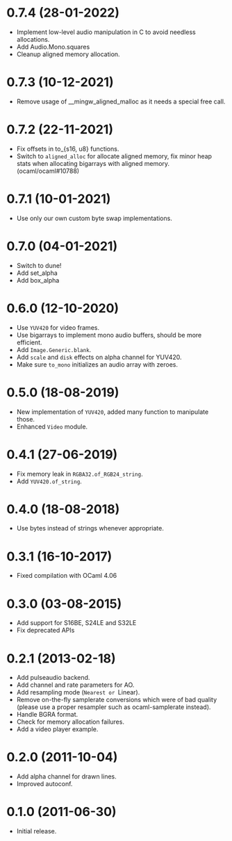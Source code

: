 0.7.4 (28-01-2022)
=====
* Implement low-level audio manipulation in C
  to avoid needless allocations.
* Add Audio.Mono.squares
* Cleanup aligned memory allocation.

0.7.3 (10-12-2021)
=====
* Remove usage of __mingw_aligned_malloc as it needs a special free call.

0.7.2 (22-11-2021)
=====
* Fix offsets in to_{s16, u8} functions.
* Switch to `aligned_alloc` for allocate aligned
  memory, fix minor heap stats when allocating
  bigarrays with aligned memory. (ocaml/ocaml#10788)

0.7.1 (10-01-2021)
=====
* Use only our own custom byte swap implementations.

0.7.0 (04-01-2021)
======
* Switch to dune!
* Add set_alpha
* Add box_alpha

0.6.0 (12-10-2020)
=====
- Use `YUV420` for video frames.
- Use bigarrays to implement mono audio buffers, should be more efficient.
- Add `Image.Generic.blank`.
- Add `scale` and `disk` effects on alpha channel for YUV420.
- Make sure `to_mono` initializes an audio array with zeroes.

0.5.0 (18-08-2019)
=====
* New implementation of `YUV420`, added many function to manipulate those.
* Enhanced `Video` module.

0.4.1 (27-06-2019)
=====
* Fix memory leak in `RGBA32.of_RGB24_string`.
* Add `YUV420.of_string`.

0.4.0 (18-08-2018)
=====
* Use bytes instead of strings whenever appropriate.

0.3.1 (16-10-2017)
=====
* Fixed compilation with OCaml 4.06

0.3.0 (03-08-2015)
=====
* Add support for S16BE, S24LE and S32LE
* Fix deprecated APIs

0.2.1 (2013-02-18)
=====
* Add pulseaudio backend.
* Add channel and rate parameters for AO.
* Add resampling mode (`Nearest or `Linear).
* Remove on-the-fly samplerate conversions which were of bad quality (please
  use a proper resampler such as ocaml-samplerate instead).
* Handle BGRA format.
* Check for memory allocation failures.
* Add a video player example.

0.2.0 (2011-10-04)
=====
* Add alpha channel for drawn lines.
* Improved autoconf.

0.1.0 (2011-06-30)
=====
* Initial release.
